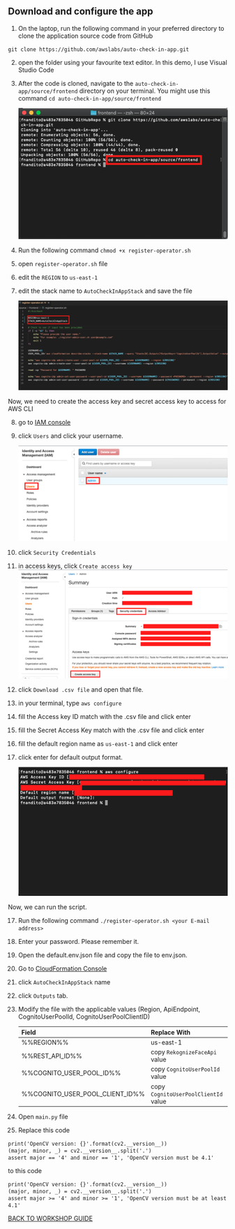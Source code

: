 ## Download and configure the app

1. On the laptop, run the following command in your preferred directory to clone the application source code from GitHub

```
git clone https://github.com/awslabs/auto-check-in-app.git
```

2. open the folder using your favourite text editor. In this demo, I use Visual Studio Code
3. After the code is cloned, navigate to the `auto-check-in-app/source/frontend` directory on your terminal. You might use this command `cd auto-check-in-app/source/frontend`

    ![](../images/ConfigureApp/3.png)

4. Run the following command `chmod +x register-operator.sh`
5. open `register-operator.sh` file
6. edit the `REGION` to `us-east-1`
7. edit the stack name to `AutoCheckInAppStack` and save the file

    ![](../images/ConfigureApp/7.png)

Now, we need to create the access key and secret access key to access for AWS CLI

8. go to [IAM console](https://console.aws.amazon.com/iam/home?region=us-east-1)
9. click `Users` and click your username.

    ![](../images/ConfigureApp/9.png)

10. click `Security Credentials`
11. in access keys, click `Create access key`
    ![](../images/ConfigureApp/11.png)

12. click `Download .csv file` and open that file.
13. in your terminal, type `aws configure`
14. fill the Access key ID match with the .csv file and click enter
14. fill the Secret Access Key match with the .csv file and click enter
15. fill the default region name as `us-east-1` and click enter
16. click enter for default output format.

    ![](../images/ConfigureApp/16.png)

Now, we can run the script.

17. Run the following command `./register-operator.sh <your E-mail address>`
18. Enter your password. Please remember it.
19. Open the default.env.json file and copy the file to env.json.
20. Go to [CloudFormation Console](https://console.aws.amazon.com/cloudformation/home?region=us-east-1#/stacks?filteringStatus=active&filteringText=&viewNested=true&hideStacks=false)
21. click `AutoCheckInAppStack` name
22. click `Outputs` tab.
23. Modify the file with the applicable values (Region, ApiEndpoint, CognitoUserPoolId, CognitoUserPoolClientID)

    | Field                             | Replace With                          |
    | --------------------------------- | ------------------------------------- |
    | %%REGION%%                        | us-east-1                             |
    | %%REST_API_ID%%                   | copy `RekognizeFaceApi` value         |
    | %%COGNITO_USER_POOL_ID%%          | copy `CognitoUserPoolId` value        |
    | %%COGNITO_USER_POOL_CLIENT_ID%%   | copy `CognitoUserPoolClientId` value  |

24. Open `main.py` file
25. Replace this code

```
print('OpenCV version: {}'.format(cv2.__version__))
(major, minor, _) = cv2.__version__.split('.')
assert major == '4' and minor == '1', 'OpenCV version must be 4.1'
```

to this code

```
print('OpenCV version: {}'.format(cv2.__version__))
(major, minor, _) = cv2.__version__.split('.')
assert major >= '4' and minor >= '1', 'OpenCV version must be at least 4.1'
```

[BACK TO WORKSHOP GUIDE](../README.md)